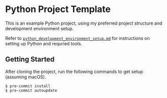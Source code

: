 # Python Project Template

This is an example Python project, using my preferred project structure and development environment setup.

Refer to [`python_development_environment_setup.md`](python_development_environment_setup.md) for instructions on 
setting up Python and requried tools.

## Getting Started

After cloning the project, run the following commands to get setup (assuming macOS).

    $ pre-commit install
    $ pre-commit autoupdate
